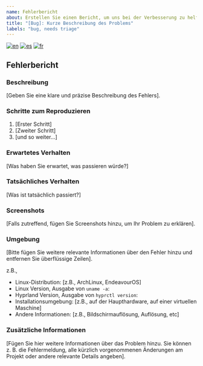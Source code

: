 ```yaml
---
name: Fehlerbericht
about: Erstellen Sie einen Bericht, um uns bei der Verbesserung zu helfen
title: "[Bug]: Kurze Beschreibung des Problems"
labels: "bug, needs triage"
---
```


<!--
Mehrsprachige bug_report-Unterstützung
-->

[![en](https://img.shields.io/badge/lang-en-red.svg)](bug_report.md)
[![es](https://img.shields.io/badge/lang-es-yellow.svg)](bug_report.es.md)
[![fr](https://img.shields.io/badge/lang-fr-blue.svg)](bug_report.fr.md)

## Fehlerbericht

### Beschreibung

[Geben Sie eine klare und präzise Beschreibung des Fehlers].

### Schritte zum Reproduzieren

1. [Erster Schritt]
2. [Zweiter Schritt]
3. [und so weiter...]

### Erwartetes Verhalten

[Was haben Sie erwartet, was passieren würde?]

### Tatsächliches Verhalten

[Was ist tatsächlich passiert?]

### Screenshots

[Falls zutreffend, fügen Sie Screenshots hinzu, um Ihr Problem zu erklären].

### Umgebung

[Bitte fügen Sie weitere relevante Informationen über den Fehler hinzu und entfernen Sie überflüssige Zeilen].

z.B.,

- Linux-Distribution: [z.B., ArchLinux, EndeavourOS]
- Linux Version, Ausgabe von `uname -a`:
- Hyprland Version, Ausgabe von `hyprctl version`:
- Installationsumgebung: [z.B., auf der Haupthardware, auf einer virtuellen Maschine]
- Andere Informationen: [z.B., Bildschirmauflösung, Auflösung, etc]

### Zusätzliche Informationen

[Fügen Sie hier weitere Informationen über das Problem hinzu. Sie können z. B. die Fehlermeldung, alle kürzlich vorgenommenen Änderungen am Projekt oder andere relevante Details angeben].
